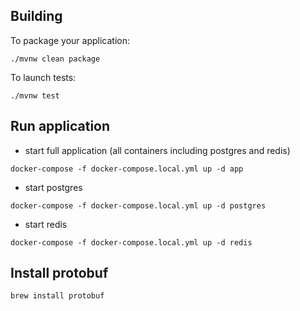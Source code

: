 ## Building

To package your application:
```
./mvnw clean package
```

To launch tests:
```
./mvnw test
```

## Run application
- start full application (all containers including postgres and redis)
```shell
docker-compose -f docker-compose.local.yml up -d app
```

- start postgres
```shell
docker-compose -f docker-compose.local.yml up -d postgres
```

- start redis
```shell
docker-compose -f docker-compose.local.yml up -d redis
```


## Install protobuf
```shell
brew install protobuf
```